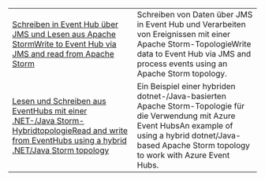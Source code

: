 |  |  |
|---------|---------|
| <span data-ttu-id="e321b-101">[Schreiben in Event Hub über JMS und Lesen aus Apache Storm][1]</span><span class="sxs-lookup"><span data-stu-id="e321b-101">[Write to Event Hub via JMS and read from Apache Storm][1]</span></span> | <span data-ttu-id="e321b-102">Schreiben von Daten über JMS in Event Hub und Verarbeiten von Ereignissen mit einer Apache Storm-Topologie</span><span class="sxs-lookup"><span data-stu-id="e321b-102">Write data to Event Hub via JMS and process events using an Apache Storm topology.</span></span> 
| <span data-ttu-id="e321b-103">[Lesen und Schreiben aus EventHubs mit einer .NET-/Java Storm-Hybridtopologie][2]</span><span class="sxs-lookup"><span data-stu-id="e321b-103">[Read and write from EventHubs using a hybrid .NET/Java Storm topology][2]</span></span> | <span data-ttu-id="e321b-104">Ein Beispiel einer hybriden dotnet-/Java-basierten Apache Storm-Topologie für die Verwendung mit Azure Event Hubs</span><span class="sxs-lookup"><span data-stu-id="e321b-104">An example of using a hybrid dotnet/Java-based Apache Storm topology to work with Azure Event Hubs.</span></span>

[1]: https://azure.microsoft.com/resources/samples/event-hubs-java-storm-sender-jms-receiver/
[2]: https://azure.microsoft.com/resources/samples/hdinsight-dotnet-java-storm-eventhub/